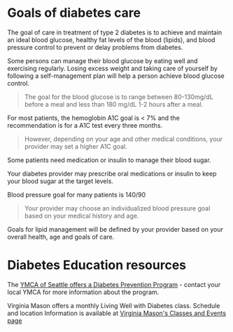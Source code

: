 # Goals of diabetes care

The goal of care in treatment of type 2 diabetes is to achieve and
maintain an ideal blood glucose, healthy fat levels of the blood
(lipids), and blood pressure control to prevent or delay problems from
diabetes.

Some persons can manage their blood glucose by eating well and
exercising regularly. Losing excess weight and taking care of yourself
by following a self-management plan will help a person achieve blood
glucose control.

> The goal for the blood glucose is to range between 80-130mg/dL before a meal and less than 180 mg/dL 1-2 hours after a meal.

For most patients, the hemoglobin A1C goal is < 7% and the recommendation is for a A1C test every three months.

> However, depending on your age and other medical conditions, your provider may set a higher A1C goal.

Some patients need medication or insulin to manage their blood sugar.

Your diabetes provider may prescribe oral medications or insulin to keep
your blood sugar at the target levels.

Blood pressure goal for many patients is 140/90

> Your provider may choose an individualized blood pressure goal based on your medical history and age.

Goals for lipid management will be defined by your provider based on
your overall health, age and goals of care.

# Diabetes Education resources

The [YMCA of Seattle offers a Diabetes Prevention Program](https://www.seattleymca.org/programs-for-health/weight-and-nutrition/diabetes-prevention-program) - contact your local YMCA for more information about the program.

Virginia Mason offers a monthly Living Well with Diabetes class.
Schedule and location Information is available at [Virginia Mason's Classes and Events page](https://www.virginiamason.org/events)
